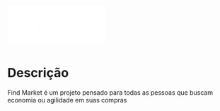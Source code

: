 <h1>
  <a href="https://www.google.com/"> <img src="https://raw.githubusercontent.com/dbentooojj/FindMarket/master/findmarket%20-%20django/static/images/Semcor_Aolado.png">     </a>
</h1>

<h1> Descrição </h1>
<p> Find Market é um projeto pensado para todas as pessoas que buscam economia ou agilidade em suas compras </p>

